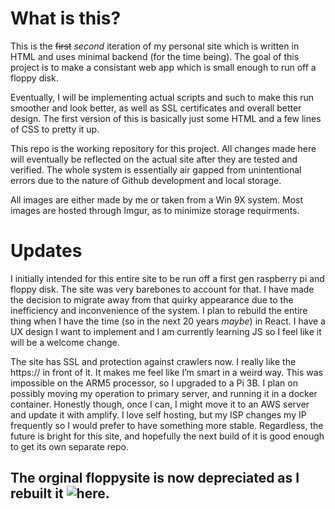# What is this?
This is the ~~first~~ *second* iteration of my personal site which is written in HTML and uses minimal backend (for the time being). The goal of this project is to make a consistant web app which is small enough to run off a floppy disk.

Eventually, I will be implementing actual scripts and such to make this run smoother and look better, as well as SSL certificates and overall better design. The first version of this is basically just some HTML and a few lines of CSS to pretty it up.

This repo is the working repository for this project. All changes made here will eventually be reflected on the actual site after they are tested and verified. The whole system is essentially air gapped from unintentional errors due to the nature of Github development and local storage.

All images are either made by me or taken from a Win 9X system. Most images are hosted through Imgur, as to minimize storage requirments.

# Updates
I initially intended for this entire site to be run off a first gen raspberry pi and floppy disk. The site was very barebones to account for that. I have made the decision to migrate away from that quirky appearance due to the inefficiency and inconvenience of the system. I plan to rebuild the entire thing when I have the time (so in the next 20 years *maybe*) in React. I have a UX design I want to implement and I am currently learning JS so I feel like it will be a welcome change.

The site has SSL and protection against crawlers now. I really like the https:// in front of it. It makes me feel like I’m smart in a weird way.  This was impossible on the ARM5 processor, so I upgraded to a Pi 3B. I plan on possibly moving my operation to primary server, and running it in a docker container. Honestly though, once I can, I might move it to an AWS server and update it with amplify. I love self hosting, but my ISP changes my IP frequently so I would prefer to have something more stable. Regardless, the future is bright for this site, and hopefully the next build of it is good enough to get its own separate repo.

## The orginal floppysite is now depreciated as I rebuilt it ![here](https://github.com/TrojanPinata/floppysiteV2).
